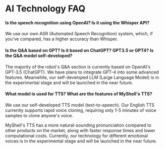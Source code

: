 # AI Technology FAQ

#### Is the speech recognition using OpenAI? Is it using the Whisper API?

We use our own ASR (Automated Speech Recognition) system, which, if you've compared, has a higher accuracy than Whisper.

#### Is the Q&A based on GPT? Is it based on ChatGPT? GPT3.5 or GPT4? Is the Q&A model self-developed?

The majority of the robot's Q&A section is currently based on OpenAI's GPT-3.5 (ChatGPT). We have plans to integrate GPT-4 into some advanced features. Meanwhile, our self-developed LLM (Large Language Model) is in the experimental stage and will be launched in the near future.

#### What model is used for TTS? What are the features of MyShell's TTS?

We use our self-developed TTS model (text-to-speech). Our English TTS currently supports rapid voice cloning, requiring only 1-5 minutes of voice samples to clone anyone's voice.

MyShell's TTS has a more natural-sounding pronunciation compared to other products on the market, along with faster response times and lower computational costs. Currently, our technology for different emotional voices is in the experimental stage and will be launched in the near future.
